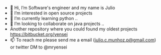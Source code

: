 - 👋 Hi, I’m Software's engineer and my name is Julio 
- 👀 I’m interested in open source projects 
- 🌱 I’m currently learning python ..
- 💞️ I’m looking to collaborate on java projects ..
- Another repository where you could found my oldest projects https://bitbucket.org/yensei
- 📫 To reach me please send me a email (julio.c.munhoz.p@gmail.com) or twitter DM to @mryensei

<!---
yensei/yensei is a ✨ special ✨ repository because its `README.md` (this file) appears on your GitHub profile.
You can click the Preview link to take a look at your changes.
--->
